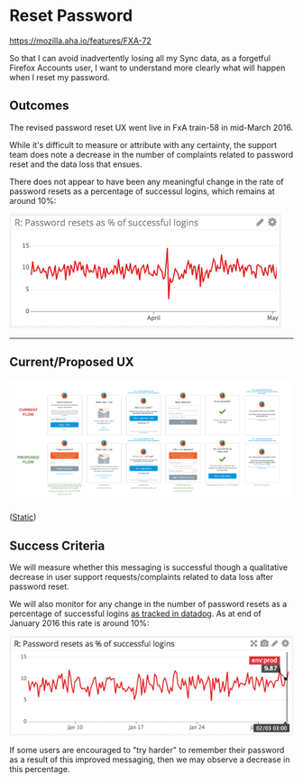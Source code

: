 
Reset Password
==============

https://mozilla.aha.io/features/FXA-72

So that I can avoid inadvertently losing all my Sync data, as a forgetful Firefox Accounts user, I want to understand more clearly what will happen when I reset my password.

## Outcomes

The revised password reset UX
went live in FxA train-58
in mid-March 2016.

While it's difficult to measure
or attribute with any certainty,
the support team does note
a decrease in the number of complaints
related to password reset
and the data loss that ensues.

There does not appear to have been
any meaningful change
in the rate of password resets
as a percentage of successul logins,
which remains at around 10%:

![](reset_as_percent_of_signin_apr2016.png)

----------------

## Current/Proposed UX
![password-reset-ux](password_reset_ux.png)

([Static](https://cloud.githubusercontent.com/assets/68213/12796515/2cec6c90-ca8d-11e5-99da-4d511062c61c.png))

## Success Criteria

We will measure whether this messaging is successful
though a qualitative decrease in user support requests/complaints
related to data loss after password reset.

We will also monitor for any change in
the number of password resets as a percentage of successful logins
[as tracked in datadog](https://app.datadoghq.com/dash/92125/fxa-content-server---password-resets?live=true&page=0&is_auto=false&from_ts=1451695460137&to_ts=1454287460137&tile_size=m).
As at end of January 2016 this rate is around 10%:

![](reset_as_percent_of_signin_jan2016.png)

If some users are encouraged to "try harder" to remember their password
as a result of this improved messaging,
then we may observe a decrease in this percentage.

